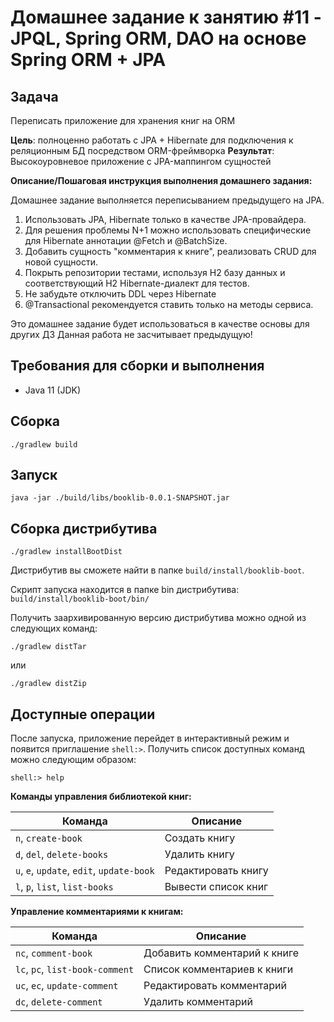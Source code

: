 # Домашнее задание к занятию #11 - JPQL, Spring ORM, DAO на основе Spring ORM + JPA

## Задача

Переписать приложение для хранения книг на ORM

**Цель**: полноценно работать с JPA + Hibernate для подключения к реляционным БД посредством ORM-фреймворка
**Результат**: Высокоуровневое приложение с JPA-маппингом сущностей

**Описание/Пошаговая инструкция выполнения домашнего задания:**

Домашнее задание выполняется переписыванием предыдущего на JPA.

1. Использовать JPA, Hibernate только в качестве JPA-провайдера.
2. Для решения проблемы N+1 можно использовать специфические для Hibernate аннотации @Fetch и @BatchSize.
3. Добавить сущность "комментария к книге", реализовать CRUD для новой сущности.
4. Покрыть репозитории тестами, используя H2 базу данных и соответствующий H2 Hibernate-диалект для тестов.
5. Не забудьте отключить DDL через Hibernate
6. @Transactional рекомендуется ставить только на методы сервиса.

Это домашнее задание будет использоваться в качестве основы для других ДЗ
Данная работа не засчитывает предыдущую!

## Требования для сборки и выполнения

- Java 11 (JDK)

## Сборка

```shell
./gradlew build
```

## Запуск

```shell
java -jar ./build/libs/booklib-0.0.1-SNAPSHOT.jar
```

## Сборка дистрибутива

```shell
./gradlew installBootDist
```

Дистрибутив вы сможете найти в папке `build/install/booklib-boot`.

Скрипт запуска находится в папке bin дистрибутива: `build/install/booklib-boot/bin/`

Получить заархивированную версию дистрибутива можно одной из следующих команд:

```shell
./gradlew distTar
```

или

```shell
./gradlew distZip
```

## Доступные операции

После запуска, приложение перейдет в интерактивный режим и появится приглашение `shell:>`. 
Получить список доступных команд можно следующим образом:

```
shell:> help
```

**Команды управления библиотекой книг:**

| Команда                                   | Описание            |
|-------------------------------------------|---------------------|
| `n`, `create-book`                        | Создать книгу       |
| `d`, `del`, `delete-books`                | Удалить книгу       |
| `u`, `e`, `update`, `edit`, `update-book` | Редактировать книгу |
| `l`, `p`, `list`, `list-books`            | Вывести список книг |


**Управление комментариями к книгам:**

| Команда                         | Описание                     |
|---------------------------------|------------------------------|
| `nc`, `comment-book`            | Добавить комментарий к книге |
| `lc`, `pc`, `list-book-comment` | Список комментариев к книги  |
| `uc`, `ec`, `update-comment`    | Редактировать комментарий    |
| `dc`, `delete-comment`          | Удалить комментарий          |

